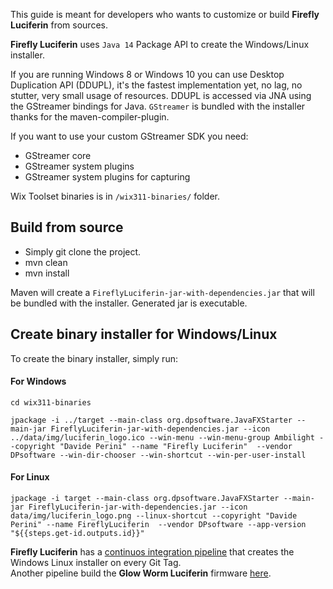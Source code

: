 This guide is meant for developers who wants to customize or build **Firefly Luciferin** from sources.

**Firefly Luciferin** uses `Java 14` Package API to create the Windows/Linux installer.

If you are running Windows 8 or Windows 10 you can use Desktop Duplication API (DDUPL), it's the fastest implementation yet, no lag, no stutter, very small usage of resources. DDUPL is accessed via JNA using the GStreamer bindings for Java.
`GStreamer` is bundled with the installer thanks for the maven-compiler-plugin. 

If you want to use your custom GStreamer SDK you need:
- GStreamer core
- GStreamer system plugins
- GStreamer system plugins for capturing

Wix Toolset binaries is in `/wix311-binaries/` folder.

## Build from source
- Simply git clone the project.
- mvn clean
- mvn install  

Maven will create a `FireflyLuciferin-jar-with-dependencies.jar` that will be bundled with the installer. Generated jar is executable.

## Create binary installer for Windows/Linux
To create the binary installer, simply run:
#### For Windows
`cd wix311-binaries`  

`jpackage -i ../target --main-class org.dpsoftware.JavaFXStarter --main-jar FireflyLuciferin-jar-with-dependencies.jar --icon ../data/img/luciferin_logo.ico --win-menu --win-menu-group Ambilight --copyright "Davide Perini" --name "Firefly Luciferin"  --vendor DPsoftware --win-dir-chooser --win-shortcut --win-per-user-install`  

#### For Linux
`jpackage -i target --main-class org.dpsoftware.JavaFXStarter --main-jar FireflyLuciferin-jar-with-dependencies.jar --icon data/img/luciferin_logo.png --linux-shortcut --copyright "Davide Perini" --name FireflyLuciferin  --vendor DPsoftware --app-version "${{steps.get-id.outputs.id}}"`

**Firefly Luciferin** has a [continuos integration pipeline](https://github.com/sblantipodi/firefly_luciferin/actions) that creates the Windows Linux installer on every Git Tag.  
Another pipeline build the **Glow Worm Luciferin** firmware [here](https://github.com/sblantipodi/glow_worm_luciferin/actions).